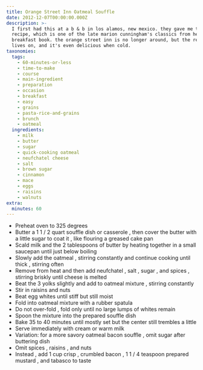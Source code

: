 ```yaml
---
title: Orange Street Inn Oatmeal Souffle
date: 2012-12-07T00:00:00.000Z
description: >-
  I first had this at a b & b in los alamos, new mexico. they gave me the
  recipe, which is one of the late marion cunningham's classics from her
  breakfast book. the orange street inn is no longer around, but the recipe
  lives on, and it's even delicious when cold.
taxonomies:
  tags:
    - 60-minutes-or-less
    - time-to-make
    - course
    - main-ingredient
    - preparation
    - occasion
    - breakfast
    - easy
    - grains
    - pasta-rice-and-grains
    - brunch
    - oatmeal
  ingredients:
    - milk
    - butter
    - sugar
    - quick-cooking oatmeal
    - neufchatel cheese
    - salt
    - brown sugar
    - cinnamon
    - mace
    - eggs
    - raisins
    - walnuts
extra:
  minutes: 60
---
```

 - Preheat oven to 325 degrees
 - Butter a 1 1 / 2 quart souffle dish or casserole , then cover the butter with a little sugar to coat it , like flouring a greased cake pan
 - Scald milk and the 2 tablespoons of butter by heating together in a small saucepan until just below boiling
 - Slowly add the oatmeal , stirring constantly and continue cooking until thick , stirring often
 - Remove from heat and then add neufchatel , salt , sugar , and spices , stirring briskly until cheese is melted
 - Beat the 3 yolks slightly and add to oatmeal mixture , stirring constantly
 - Stir in raisins and nuts
 - Beat egg whites until stiff but still moist
 - Fold into oatmeal mixture with a rubber spatula
 - Do not over-fold , fold only until no large lumps of whites remain
 - Spoon the mixture into the prepared souffle dish
 - Bake 35 to 40 minutes until mostly set but the center still trembles a little
 - Serve immediately with cream or warm milk
 - Variation: for a more savory oatmeal bacon souffle , omit sugar after buttering dish
 - Omit spices , raisins , and nuts
 - Instead , add 1 cup crisp , crumbled bacon , 1 1 / 4 teaspoon prepared mustard , and tabasco to taste
